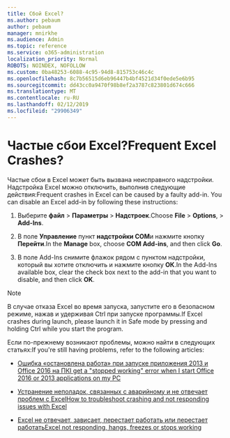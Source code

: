 ```yaml
---
title: Сбой Excel?
ms.author: pebaum
author: pebaum
manager: mnirkhe
ms.audience: Admin
ms.topic: reference
ms.service: o365-administration
localization_priority: Normal
ROBOTS: NOINDEX, NOFOLLOW
ms.custom: 0ba48253-6088-4c95-94d8-815753c46c4c
ms.openlocfilehash: 8c7b56515d6eb96447b4bf4521d34f0ede5e6b95
ms.sourcegitcommit: dd43cc0a9470f98b8ef2a3787c823801d674c666
ms.translationtype: MT
ms.contentlocale: ru-RU
ms.lasthandoff: 02/12/2019
ms.locfileid: "29906349"
---
```

# <a name="frequent-excel-crashes"></a><span data-ttu-id="4f98e-102">Частые сбои Excel?</span><span class="sxs-lookup"><span data-stu-id="4f98e-102">Frequent Excel Crashes?</span></span>

<span data-ttu-id="4f98e-p101">Частые сбои в Excel может быть вызвана неисправного надстройки. Надстройка Excel можно отключить, выполнив следующие действия:</span><span class="sxs-lookup"><span data-stu-id="4f98e-p101">Frequent crashes in Excel can be caused by a faulty add-in. You can disable an Excel add-in by following these instructions:</span></span>
  
1. <span data-ttu-id="4f98e-105">Выберите **файл** \> **Параметры** \> **Надстроек**.</span><span class="sxs-lookup"><span data-stu-id="4f98e-105">Choose **File** \> **Options**, \> **Add-Ins**.</span></span>
    
2. <span data-ttu-id="4f98e-106">В поле **Управление** пункт **надстройки COM**и нажмите кнопку **Перейти**.</span><span class="sxs-lookup"><span data-stu-id="4f98e-106">In the **Manage** box, choose **COM Add-ins**, and then click **Go**.</span></span>
    
3. <span data-ttu-id="4f98e-107">В поле Add-Ins снимите флажок рядом с пунктом надстройки, который вы хотите отключить и нажмите кнопку **ОК**.</span><span class="sxs-lookup"><span data-stu-id="4f98e-107">In the Add-Ins available box, clear the check box next to the add-in that you want to disable, and then click **OK**.</span></span>
    
> [!NOTE]
> <span data-ttu-id="4f98e-108">В случае отказа Excel во время запуска, запустите его в безопасном режиме, нажав и удерживая Ctrl при запуске программы.</span><span class="sxs-lookup"><span data-stu-id="4f98e-108">If Excel crashes during launch, please launch it in Safe mode by pressing and holding Ctrl while you start the program.</span></span> 
  
<span data-ttu-id="4f98e-109">Если по-прежнему возникают проблемы, можно найти в следующих статьях:</span><span class="sxs-lookup"><span data-stu-id="4f98e-109">If you're still having problems, refer to the following articles:</span></span>
  
- [<span data-ttu-id="4f98e-110">Ошибка «остановлена работа» при запуске приложения 2013 и Office 2016 на ПК</span><span class="sxs-lookup"><span data-stu-id="4f98e-110">I get a "stopped working" error when I start Office 2016 or 2013 applications on my PC</span></span>](https://support.office.com/article/52bd7985-4e99-4a35-84c8-2d9b8301a2fa.aspx)
    
- [<span data-ttu-id="4f98e-111">Устранение неполадок, связанных с аварийному и не отвечает проблем с Excel</span><span class="sxs-lookup"><span data-stu-id="4f98e-111">How to troubleshoot crashing and not responding issues with Excel</span></span>](https://support.microsoft.com/help/2758592/how-to-troubleshoot-crashing-and-not-responding-issues-with-excel)
    
- [<span data-ttu-id="4f98e-112">Excel не отвечает, зависает, перестает работать или перестает работать</span><span class="sxs-lookup"><span data-stu-id="4f98e-112">Excel not responding, hangs, freezes or stops working</span></span>](https://support.office.com/article/37e7d3c9-9e84-40bf-a805-4ca6853a1ff4.aspx)
    
